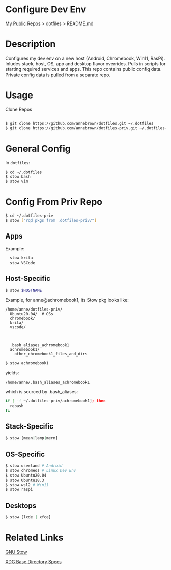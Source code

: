# Configure Dev Env

  [My Public Repos](https://github.com/annebrown/?tab=repositories) > dotfiles >  README.md    

# Description

Configures my dev env on a new host (Android, Chromebook, Win11, RasPi).   Inludes stack, host, OS, app and desktop flavor overrides. Pulls in scripts for starting required services and apps.   This repo contains public config data.  Private config data is pulled from a separate repo. 

# Usage

Clone Repos

```bash

$ git clone https://github.com/annebrown/dotfiles.git ~/.dotfiles
$ git clone https://github.com/annebrown/dotfiles-priv.git ~/.dotfiles-priv

```
# General Config

In `dotfiles`:
  

```bash
$ cd ~/.dotfiles
$ stow bash
$ stow vim
```

# Config From Priv Repo

```bash
$ cd ~/.dotfiles-priv
$ stow ["rqd pkgs from .dotfiles-priv/"]
```

## Apps

Example:

```bash
  stow krita
  stow VSCode
```
## Host-Specific

```bash
$ stow $HOSTNAME
```
Example, for anne@achromebook1, its Stow pkg looks like:
```
/home/anne/dotfiles-priv/ 
  Ubuntu20.04/  # OSs
  chromebook/
  krita/
  vscode/



  .bash_aliases_achromebook1 
  achromebook1/       
    other_chromebook1_files_and_dirs
```
```bash
$ stow achromebook1 
````
yields:
```
/home/anne/.bash_aliases_achromebook1
```
which is sourced by .bash_aliases:

```bash
if [ -f ~/.dotfiles-priv/achromebook1]; then
  rebash
fi
```



## Stack-Specific 
```bash
$ stow [mean|lamp|mern]
```
## OS-Specific 

```bash
$ stow userland # Android 
$ stow chromeos # Linux Dev Env
$ stow Ubuntu20.04 
$ stow Ubuntu18.3
$ stow wsl2 # Win11
$ stow raspi
```

## Desktops

```bash
$ stow [lxde | xfce]
```

# Related Links

[GNU Stow](https://www.gnu.org/software/stow/)

[XDG Base Directory Specs](https://specifications.freedesktop.org/basedir-spec/basedir-spec-0.8.html)
